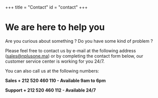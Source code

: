 +++
title = "Contact"
id = "contact"
+++

# We are here to help you

Are you curious about something ? Do you have some kind of problem ?

Please feel free to contact us by e-mail at the following address (sales@nplusone.ma) or by completing the contact form below, our customer service center is working for you 24/7.

You can also call us at the following numbers:

**Sales + 212 520 460 110 - Available 9am to 6pm**

**Support + 212 520 460 112 - Available 24/7**